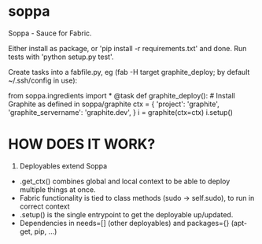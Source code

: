 soppa
=====

Soppa - Sauce for Fabric.


Either install as package, or 'pip install -r requirements.txt' and done.
Run tests with 'python setup.py test'.

Create tasks into a fabfile.py, eg (fab -H target graphite_deploy; by default ~/.ssh/config in use):

from soppa.ingredients import *
@task
def graphite_deploy():
    # Install Graphite as defined in soppa/graphite
    ctx = {
        'project': 'graphite',
        'graphite_servername': 'graphite.dev',
    }
    i = graphite(ctx=ctx)
    i.setup()

HOW DOES IT WORK?
=================

1. Deployables extend Soppa
 - .get_ctx() combines global and local context to be able to deploy multiple things at once.
 - Fabric functionality is tied to class methods (sudo -> self.sudo), to run in correct context
 - .setup() is the single entrypoint to get the deployable up/updated.
 - Dependencies in needs=[] (other deployables) and packages={} (apt-get, pip, ...)

